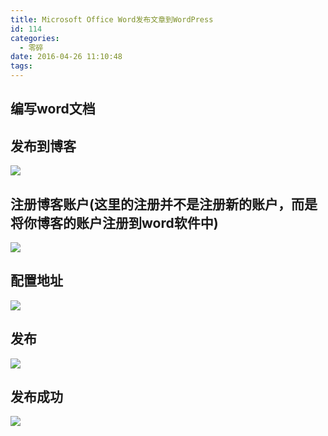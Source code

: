 ```yaml
---
title: Microsoft Office Word发布文章到WordPress
id: 114
categories:
  - 零碎
date: 2016-04-26 11:10:48
tags:
---
```


## 编写word文档

## 发布到博客

![](http://echo.chenbitao.com/wp-content/uploads/2016/04/042616_0312_MicrosoftOf1.png)

## 注册博客账户(这里的注册并不是注册新的账户，而是将你博客的账户注册到word软件中)

![](http://echo.chenbitao.com/wp-content/uploads/2016/04/042616_0312_MicrosoftOf2.png)

## 

## 配置地址

![](http://echo.chenbitao.com/wp-content/uploads/2016/04/042616_0312_MicrosoftOf3.png)

## 发布

![](http://echo.chenbitao.com/wp-content/uploads/2016/04/042616_0312_MicrosoftOf4.png)

## 发布成功

![](http://echo.chenbitao.com/wp-content/uploads/2016/04/042616_0312_MicrosoftOf5.png)